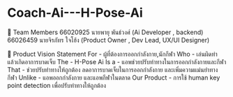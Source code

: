 # Coach-Ai---H-Pose-Ai

 👥 Team Members
66020925 นายพายุ พันธ์วงศ์ (Ai Developer , backend)
66026459 นายจิรภัทร ใจโฮ้ง (Product Owner , Dev Lead, UX/UI Designer)

🎯 Product Vision Statement
For -  ผู้ที่ต้องการออกกำลังกาย,นักกีฬา
Who -  เล่นผิดท่า แล้วเกิดอาการบาดเจ็บ
The - H-Pose Ai
Is a -  แอพช่วยปรับท่าทางในการออกกำลังกายและกีฬา
That - ช่วยปรับท่าทางให้ถูกต้อง ลดอาการบาดเจ็บในการออกกำลังกาย และเพิ่มความแม่นยำทางกีฬา
Unlike -  แอพออกกำลังกาย และแอพกีฬาในตลาด
Our Product -  การใช้  human key point detection เพื่อปรับท่าทางให้ถูกต้อง


